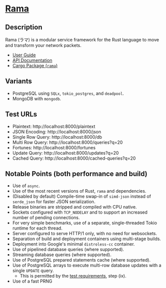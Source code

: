 # [Rama](https://github.com/plabayo/rama)

## Description

Rama (ラマ) is a modular service framework for the Rust language
to move and transform your network packets.

- [User Guide](https://ramaproxy.org/book/preface.html)
- [API Documentation](https://docs.rs/rama/latest/rama/)
- [Cargo Package (`rama`)](https://crates.io/crates/rama)

## Variants

- PostgreSQL using `SQLx`, `tokio_postgres`, and `deadpool`.
- MongoDB with `mongodb`.

## Test URLs

- Plaintext: http://localhost:8000/plaintext
- JSON Encoding: http://localhost:8000/json
- Single Row Query: http://localhost:8000/db
- Multi Row Query: http://localhost:8000/queries?q=20
- Fortunes: http://localhost:8000/fortunes
- Update Query: http://localhost:8000/updates?q=20
- Cached Query: http://localhost:8000/cached-queries?q=20

## Notable Points (both performance and build)

- Use of `async`.
- Use of the most recent versions of Rust, `rama` and dependencies.
- (Disabled by default) Compile-time swap-in of `simd-json` instead of `serde_json` for faster JSON serialization.
- Release binaries are stripped and compiled with CPU native.
- Sockets configured with `TCP_NODELAY` and to support an increased number of pending connections.
- For very simple benchmarks, use of a separate, single-threaded Tokio runtime for each thread.
- Server configured to serve HTTP/1 only, with no need for websockets.
- Separation of build and deployment containers using multi-stage builds.
- Deployment into Google's minimal `distroless-cc` container.
- Use of pipelined database queries (where supported).
- Streaming database queries (where supported).
- Use of PostgreSQL prepared statements cache (where supported).
- Use of PostgreSQL arrays to execute multi-row database updates with a single `UPDATE` query.
  - This is permitted by the [test requirements](https://github.com/TechEmpower/FrameworkBenchmarks/wiki/Project-Information-Framework-Tests-Overview#database-updates), step (ix).
- Use of a fast PRNG
